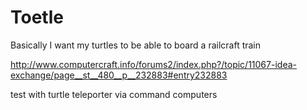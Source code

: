 # Toetle
Basically I want my turtles to be able to board a railcraft train

http://www.computercraft.info/forums2/index.php?/topic/11067-idea-exchange/page__st__480__p__232883#entry232883

test with turtle teleporter via command computers